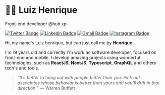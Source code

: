 # 👨‍💻  Luiz Henrique
Front-end developer @hub xp.


[![Twitter Badge](https://img.shields.io/badge/Twitter-1DA1F2?style=for-the-badge&logo=twitter&logoColor=white)](https://twitter.com/lui7henrique)
[![Linkedin Badge](https://img.shields.io/badge/LinkedIn-0077B5?style=for-the-badge&logo=linkedin&logoColor=white)](https://www.linkedin.com/in/luiz-henrique7/)
[![Gmail Badge](https://img.shields.io/badge/Gmail-D14836?style=for-the-badge&logo=gmail&logoColor=white)](mailto:7henrique18@gmail.com)
[![Instagram Badge](https://img.shields.io/badge/Instagram-E4405F?style=for-the-badge&logo=instagram&logoColor=white)](https://www.instagram.com/lui7henrique/)


Hi, my name's Luiz henrique, but can just call me by **Henrique**. 

I'm 19 years old and currently I'm work as software developer, focused on front-end and mobile. I develop amazing projects using wonderful technologies, such as **ReactJS**, **NextJS**, **Typescript**, **GraphQL** and others tech's and tools. 


> _“It’s better to hang out with people better than you. Pick out associates whose behavior is better than yours and you’ll drift in that direction.”_
― Warren Buffett
